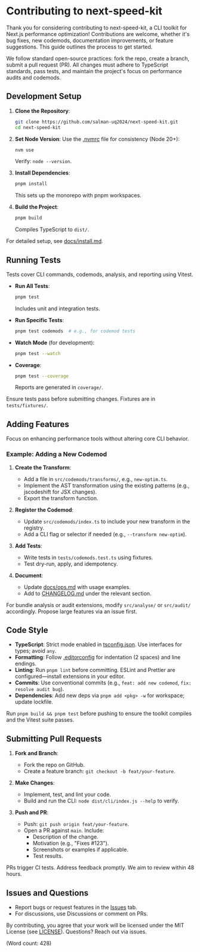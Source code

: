 # Contributing to next-speed-kit

Thank you for considering contributing to next-speed-kit, a CLI toolkit for Next.js performance optimization! Contributions are welcome, whether it's bug fixes, new codemods, documentation improvements, or feature suggestions. This guide outlines the process to get started.

We follow standard open-source practices: fork the repo, create a branch, submit a pull request (PR). All changes must adhere to TypeScript standards, pass tests, and maintain the project's focus on performance audits and codemods.

## Development Setup

1. **Clone the Repository**:
   ```bash
   git clone https://github.com/salman-uq2024/next-speed-kit.git
   cd next-speed-kit
   ```

2. **Set Node Version**:
   Use the [.nvmrc](.nvmrc) file for consistency (Node 20+):
   ```bash
   nvm use
   ```
   Verify: `node --version`.

3. **Install Dependencies**:
   ```bash
   pnpm install
   ```
   This sets up the monorepo with pnpm workspaces.

4. **Build the Project**:
   ```bash
   pnpm build
   ```
   Compiles TypeScript to `dist/`.

For detailed setup, see [docs/install.md](docs/install.md).

## Running Tests

Tests cover CLI commands, codemods, analysis, and reporting using Vitest.

- **Run All Tests**:
  ```bash
  pnpm test
  ```
  Includes unit and integration tests.

- **Run Specific Tests**:
  ```bash
  pnpm test codemods  # e.g., for codemod tests
  ```

- **Watch Mode** (for development):
  ```bash
  pnpm test --watch
  ```

- **Coverage**:
  ```bash
  pnpm test --coverage
  ```
  Reports are generated in `coverage/`.

Ensure tests pass before submitting changes. Fixtures are in `tests/fixtures/`.

## Adding Features

Focus on enhancing performance tools without altering core CLI behavior.

### Example: Adding a New Codemod

1. **Create the Transform**:
   - Add a file in `src/codemods/transforms/`, e.g., `new-optim.ts`.
   - Implement the AST transformation using the existing patterns (e.g., jscodeshift for JSX changes).
   - Export the transform function.

2. **Register the Codemod**:
   - Update `src/codemods/index.ts` to include your new transform in the registry.
   - Add a CLI flag or selector if needed (e.g., `--transform new-optim`).

3. **Add Tests**:
   - Write tests in `tests/codemods.test.ts` using fixtures.
   - Test dry-run, apply, and idempotency.

4. **Document**:
   - Update [docs/ops.md](docs/ops.md) with usage examples.
   - Add to [CHANGELOG.md](CHANGELOG.md) under the relevant section.

For bundle analysis or audit extensions, modify `src/analyse/` or `src/audit/` accordingly. Propose large features via an issue first.

## Code Style

- **TypeScript**: Strict mode enabled in [tsconfig.json](tsconfig.json). Use interfaces for types; avoid `any`.
- **Formatting**: Follow [.editorconfig](.editorconfig) for indentation (2 spaces) and line endings.
- **Linting**: Run `pnpm lint` before committing. ESLint and Prettier are configured—install extensions in your editor.
- **Commits**: Use conventional commits (e.g., `feat: add new codemod`, `fix: resolve audit bug`).
- **Dependencies**: Add new deps via `pnpm add <pkg> -w` for workspace; update lockfile.

Run `pnpm build && pnpm test` before pushing to ensure the toolkit compiles and the Vitest suite passes.

## Submitting Pull Requests

1. **Fork and Branch**:
   - Fork the repo on GitHub.
   - Create a feature branch: `git checkout -b feat/your-feature`.

2. **Make Changes**:
   - Implement, test, and lint your code.
   - Build and run the CLI: `node dist/cli/index.js --help` to verify.

3. **Push and PR**:
   - Push: `git push origin feat/your-feature`.
   - Open a PR against `main`. Include:
     - Description of the change.
     - Motivation (e.g., "Fixes #123").
     - Screenshots or examples if applicable.
     - Test results.

PRs trigger CI tests. Address feedback promptly. We aim to review within 48 hours.

## Issues and Questions

- Report bugs or request features in the [Issues](https://github.com/salman-uq2024/next-speed-kit/issues) tab.
- For discussions, use Discussions or comment on PRs.

By contributing, you agree that your work will be licensed under the MIT License (see [LICENSE](LICENSE)). Questions? Reach out via issues.

(Word count: 428)
